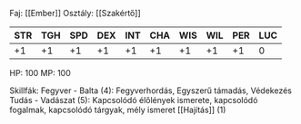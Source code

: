 Faj: [[Ember]]
Osztály: [[Szakértő]]

| STR | TGH | SPD | DEX | INT | CHA | WIS | WIL | PER | LUC |
| --- | --- | --- | --- | --- | --- | --- | --- | --- | --- |
| +1  | +1  | +1  | +1  | +1  | +1  | +1  | +1  | +1  | 0   |
HP: 100
MP: 100

Skillfák:
Fegyver - Balta (4): Fegyverhordás, Egyszerű támadás, Védekezés
Tudás - Vadászat (5): Kapcsolódó élőlények ismerete, kapcsolódó fogalmak, kapcsolódó tárgyak, mély ismeret
[[Hajítás]] (1)